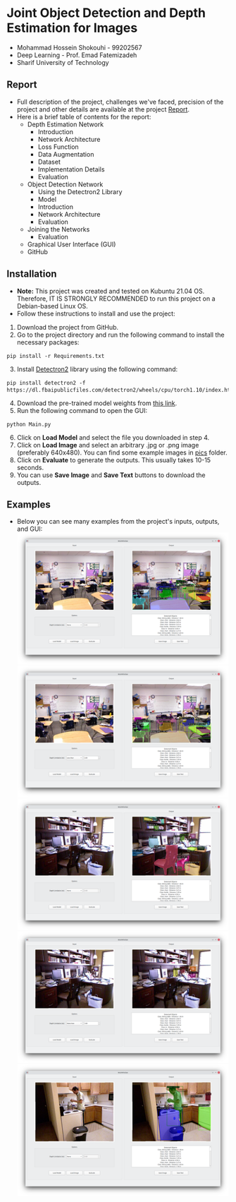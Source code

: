 # Joint Object Detection and Depth Estimation for Images
* Mohammad Hossein Shokouhi - 99202567
* Deep Learning - Prof. Emad Fatemizadeh
* Sharif University of Technology
## Report
* Full description of the project, challenges we've faced, precision of the project and other details are available at the project [Report](Report.pdf).
* Here is a brief table of contents for the report:
  - Depth Estimation Network
    - Introduction
    - Network Architecture
    - Loss Function
    - Data Augmentation
    - Dataset
    - Implementation Details
    - Evaluation
  - Object Detection Network
    - Using the Detectron2 Library
    - Model
    - Introduction
    - Network Architecture
    - Evaluation
  - Joining the Networks
    - Evaluation
  - Graphical User Interface (GUI)
  - GitHub
    
## Installation
* **Note:** This project was created and tested on Kubuntu 21.04 OS. Therefore, IT IS STRONGLY RECOMMENDED to run this project on a Debian-based Linux OS.
* Follow these instructions to install and use the project:
1. Download the project from GitHub.
2. Go to the project directory and run the following command to install the necessary packages:
```
pip install -r Requirements.txt
```
3. Install [Detectron2](https://github.com/facebookresearch/detectron2) library using the following command:
```
pip install detectron2 -f https://dl.fbaipublicfiles.com/detectron2/wheels/cpu/torch1.10/index.html
```
4. Download the pre-trained model weights from [this link](https://drive.google.com/file/d/10-OSvP7IaQt_Vnl8MnfCLXSLpbGunH50/view?usp=sharing).
5. Run the following command to open the GUI:
```
python Main.py
```
6. Click on **Load Model** and select the file you downloaded in step 4.
7. Click on **Load Image** and select an arbitrary .jpg or .png image (preferably 640x480). You can find some example images in [pics](pics/) folder.
8. Click on **Evaluate** to generate the outputs. This usually takes 10-15 seconds.
9. You can use **Save Image** and **Save Text** buttons to download the outputs.
## Examples
* Below you can see many examples from the project's inputs, outputs, and GUI:
![Example 1](examples/example1.png)
![Example 1](examples/example2.png)
![Example 1](examples/example3.png)
![Example 1](examples/example4.png)
![Example 1](examples/example5.png)
